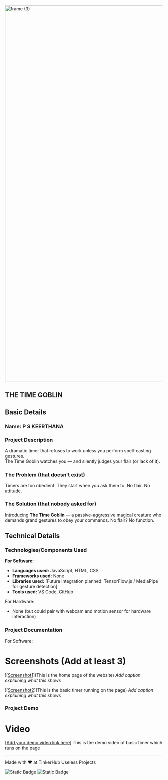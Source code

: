 <img width="3188" height="1202" alt="frame (3)" src="https://github.com/user-attachments/assets/517ad8e9-ad22-457d-9538-a9e62d137cd7" />


## THE TIME GOBLIN 


## Basic Details
###  Name: P S KEERTHANA

### Project Description
A dramatic timer that refuses to work unless you perform spell-casting gestures.  
The Time Goblin watches you — and silently judges your flair (or lack of it).

### The Problem (that doesn't exist)
Timers are too obedient. They start when you ask them to. No flair. No attitude.


### The Solution (that nobody asked for)
Introducing **The Time Goblin** — a passive-aggressive magical creature who demands grand gestures to obey your commands. No flair? No function.

## Technical Details
### Technologies/Components Used  
**For Software:**
- **Languages used:** JavaScript, HTML, CSS  
- **Frameworks used:** None  
- **Libraries used:** [Future integration planned: TensorFlow.js / MediaPipe for gesture detection]  
- **Tools used:** VS Code, GitHub  

For Hardware:
- None (but could pair with webcam and motion sensor for hardware interaction)

### Project Documentation
For Software:

# Screenshots (Add at least 3)
![[Screenshot1](https://drive.google.com/file/d/1tOXrowhARXr6HoAQZaIZUDULOPSoU910/view?usp=drive_link)](This is the home page of the website)
*Add caption explaining what this shows*

![[Screenshot2](https://drive.google.com/file/d/13wYH2RoVx0tWrezmBSarUeSyVlzqlIHN/view?usp=drive_link)](This is the basic timer running on the page)
*Add caption explaining what this shows*


### Project Demo
# Video
[[Add your demo video link here](https://drive.google.com/file/d/1LmFhy_0waF2HH7-LDZMHszDsCpuIC_t-/view?usp=drive_link)]
This is the demo video of  basic timer which runs on the page



---
Made with ❤️ at TinkerHub Useless Projects 

![Static Badge](https://img.shields.io/badge/TinkerHub-24?color=%23000000&link=https%3A%2F%2Fwww.tinkerhub.org%2F)
![Static Badge](https://img.shields.io/badge/UselessProjects--25-25?link=https%3A%2F%2Fwww.tinkerhub.org%2Fevents%2FQ2Q1TQKX6Q%2FUseless%2520Projects)



